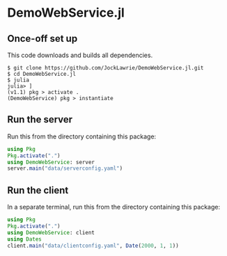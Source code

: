 # DemoWebService.jl


## Once-off set up

This code downloads and builds all dependencies.

```
$ git clone https://github.com/JockLawrie/DemoWebService.jl.git
$ cd DemoWebService.jl
$ julia
julia> ]
(v1.1) pkg > activate .
(DemoWebService) pkg > instantiate
```


## Run the server

Run this from the directory containing this package:

```julia
using Pkg
Pkg.activate(".")
using DemoWebService: server
server.main("data/serverconfig.yaml")
```


## Run the client

In a separate terminal, run this from the directory containing this package:

```julia
using Pkg
Pkg.activate(".")
using DemoWebService: client
using Dates
client.main("data/clientconfig.yaml", Date(2000, 1, 1))
```
